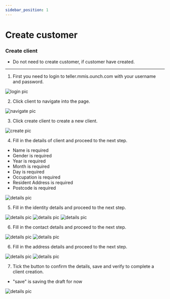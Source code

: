 ```yaml
---
sidebar_position: 1
---
```


# Create customer

### Create client 

- Do not need to create customer, if customer have created.

---


1. First you need to login to teller.mmis.ounch.com with your username and password.

![login pic](../../static/img/instruction/login.png)

2. Click client to navigate into the page.

![navigate pic](../../static/img/instruction/client-navigate.png)

3. Click create client to create a new client.

![create pic](../../static/img/instruction/client-create.png)

4. Fill in the details of client and proceed to the next step.
- Name is required
- Gender is required
- Year is required
- Month is required
- Day is required
- Occupation is required
- Resident Address is required
- Postcode is required

![details pic](../../static/img/instruction/client-detail.png)

5. Fill in the identity details and proceed to the next step.

![details pic](../../static/img/instruction/client-identity.png)
![details pic](../../static/img/instruction/client-identity2.png)
![details pic](../../static/img/instruction/client-identity3.png)

6. Fill in the contact details and proceed to the next step.

![details pic](../../static/img/instruction/client-contact.png)
![details pic](../../static/img/instruction/client-contact2.png)

6. Fill in the address details and proceed to the next step.

![details pic](../../static/img/instruction/client-address.png)
![details pic](../../static/img/instruction/client-address2.png)

7. Tick the button to confirm the details, save and verify to complete a client creation.

- "save" is saving the draft for now

![details pic](../../static/img/instruction/client-complete.png)